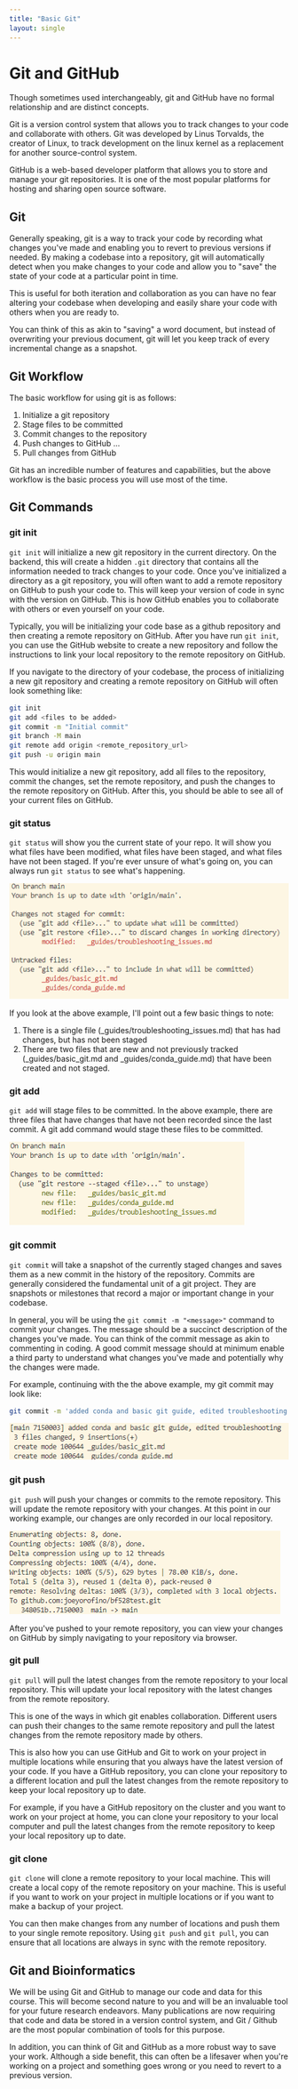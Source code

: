 ```yaml
---
title: "Basic Git"
layout: single
---
```


# Git and GitHub

Though sometimes used interchangeably, git and GitHub have no formal relationship
and are distinct concepts. 

Git is a version control system that allows you to track changes to your code and 
collaborate with others. Git was developed by Linus Torvalds, the creator of Linux, 
to track development on the linux kernel as a replacement for another source-control
system.

GitHub is a web-based developer platform that allows you to store and manage your
git repositories. It is one of the most popular platforms for hosting and sharing
open source software. 

## Git

Generally speaking, git is a way to track your code by recording what changes you've
made and enabling you to revert to previous versions if needed. By making a codebase
into a repository, git will automatically detect when you make changes to your code
and allow you to "save" the state of your code at a particular point in time. 

This is useful for both iteration and collaboration as you can have no fear altering
your codebase when developing and easily share your code with others when you 
are ready to. 

You can think of this as akin to "saving" a word document, but instead of overwriting
your previous document, git will let you keep track of every incremental change 
as a snapshot. 

## Git Workflow

The basic workflow for using git is as follows:

1. Initialize a git repository
2. Stage files to be committed
3. Commit changes to the repository
4. Push changes to GitHub
...
5. Pull changes from GitHub

Git has an incredible number of features and capabilities, but the above workflow is
the basic process you will use most of the time. 

## Git Commands

### git init

`git init` will initialize a new git repository in the current directory. On
the backend, this will create a hidden `.git` directory that contains all the
information needed to track changes to your code. Once you've initialized a 
directory as a git repository, you will often want to add a remote repository
on GitHub to push your code to. This will keep your version of code in sync with
the version on GitHub. This is how GitHub enables you to collaborate with others
or even yourself on your code. 

Typically, you will be initializing your code base as a github repository and then
creating a remote repository on GitHub. After you have run `git init`, you can 
use the GitHub website to create a new repository and follow the instructions
to link your local repository to the remote repository on GitHub. 

If you navigate to the directory of your codebase, the process of initializing a
new git repository and creating a remote repository on GitHub will often look 
something like:

```bash
git init
git add <files to be added>
git commit -m "Initial commit"
git branch -M main
git remote add origin <remote_repository_url>
git push -u origin main
```

This would initialize a new git repository, add all files to the repository, 
commit the changes, set the remote repository, and push the changes to the remote
repository on GitHub. After this, you should be able to see all of your current
files on GitHub. 

### git status

`git status` will show you the current state of your repo. It will show you
what files have been modified, what files have been staged, and what files
have not been staged. If you're ever unsure of what's going on, you can always
run `git status` to see what's happening.

![git_status](../assets/images/git_status.png)

If you look at the above example, I'll point out a few basic things to note:

1. There is a single file (_guides/troubleshooting_issues.md) that has had 
    changes, but has not been staged
2. There are two files that are new and not previously tracked (_guides/basic_git.md and _guides/conda_guide.md)
    that have been created and not staged.

### git add

`git add` will stage files to be committed. In the above example, there are three
files that have changes that have not been recorded since the last commit. A
git add command would stage these files to be committed. 

![git_add](../assets/images/git_add.png)


### git commit

`git commit` will take a snapshot of the currently staged changes and saves them as 
a new commit in the history of the repository. Commits are generally considered
the fundamental unit of a git project. They are snapshots or milestones that record
a major or important change in your codebase. 

In general, you will be using the `git commit -m "<message>"` command to commit 
your changes. The message should be a succinct description of the changes you've 
made. You can think of the commit message as akin to commenting in coding. A good 
commit message should at minimum enable a third party to understand what changes 
you've made and potentially why the changes were made. 

For example, continuing with the the above example, my git commit may look like:

```bash
git commit -m 'added conda and basic git guide, edited troubleshooting'
```

![git_commit](../assets/images/git_commit.png)

### git push

`git push` will push your changes or commits to the remote repository. This will 
update the remote repository with your changes. At this point in our working 
example, our changes are only recorded in our local repository. 

![git_push](../assets/images/git_push.png)

After you've pushed to your remote repository, you can view your changes on GitHub
by simply navigating to your repository via browser. 

### git pull

`git pull` will pull the latest changes from the remote repository to your local
repository. This will update your local repository with the latest changes from
the remote repository. 

This is one of the ways in which git enables collaboration. Different users can
push their changes to the same remote repository and pull the latest changes from the
remote repository made by others. 

This is also how you can use GitHub and Git to work on your project in multiple locations
while ensuring that you always have the latest version of your code. If you have a
GitHub repository, you can clone your repository to a different location and pull the
latest changes from the remote repository to keep your local repository up to date. 

For example, if you have a GitHub repository on the cluster and you want to work on your
project at home, you can clone your repository to your local computer and pull the
latest changes from the remote repository to keep your local repository up to date. 

### git clone

`git clone` will clone a remote repository to your local machine. This will create a
local copy of the remote repository on your machine. This is useful if you want to
work on your project in multiple locations or if you want to make a backup of your
project. 

You can then make changes from any number of locations and push them to your single
remote repository. Using `git push` and `git pull`, you can ensure that all locations
are always in sync with the remote repository. 

## Git and Bioinformatics

We will be using Git and GitHub to manage our code and data for this course. This
will become second nature to you and will be an invaluable tool for your future
research endeavors. Many publications are now requiring that code and data be
stored in a version control system, and Git / Github are the most popular combination
of tools for this purpose. 

In addition, you can think of Git and GitHub as a more robust way to save your
work. Although a side benefit, this can often be a lifesaver when you're working
on a project and something goes wrong or you need to revert to a previous version.